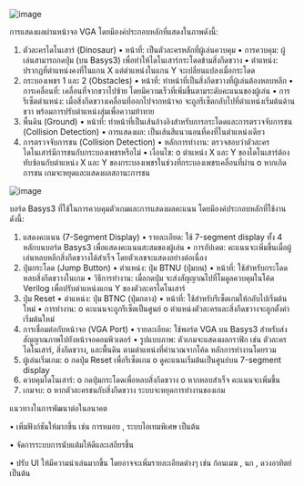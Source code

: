 ![image](https://github.com/user-attachments/assets/931c3282-1edc-4572-b2f6-44b6d3b8b251)

การแสดงผลผ่านหน้าจอ VGA โดยมีองค์ประกอบหลักที่แสดงในภาพดังนี้: 
1. ตัวละครไดโนเสาร์ (Dinosaur)
•	หน้าที่: เป็นตัวละครหลักที่ผู้เล่นควบคุม
•	การควบคุม: ผู้เล่นสามารถกดปุ่ม (บน Basys3) เพื่อทำให้ไดโนเสาร์กระโดดข้ามสิ่งกีดขวาง
•	ตำแหน่ง: ปรากฏที่ตำแหน่งคงที่ในแกน X แต่ตำแหน่งในแกน Y จะเปลี่ยนแปลงเมื่อกระโดด
2. กระบองเพชร 1 และ 2 (Obstacles)
•	หน้าที่: ทำหน้าที่เป็นสิ่งกีดขวางที่ผู้เล่นต้องหลบหลีก
•	การเคลื่อนที่: เคลื่อนที่จากขวาไปซ้าย โดยมีความเร็วที่เพิ่มขึ้นตามระดับคะแนนของผู้เล่น
•	การรีเซ็ตตำแหน่ง: เมื่อสิ่งกีดขวางเคลื่อนที่ออกไปจากหน้าจอ จะถูกรีเซ็ตกลับไปที่ตำแหน่งเริ่มต้นด้านขวา พร้อมการปรับตำแหน่งสุ่มเพื่อความท้าทาย
3. พื้นดิน (Ground)
•	หน้าที่: ทำหน้าที่เป็นเส้นอ้างอิงสำหรับการกระโดดและการตรวจจับการชน (Collision Detection)
•	การแสดงผล: เป็นเส้นสีแนวนอนที่คงที่ในตำแหน่งเดียว
4. การตรวจจับการชน (Collision Detection)
•	หลักการทำงาน: ตรวจสอบว่าตัวละครไดโนเสาร์มีการชนกับกระบองเพชรหรือไม่
•	เงื่อนไข:
o	ตำแหน่ง X และ Y ของไดโนเสาร์ต้องทับซ้อนกับตำแหน่ง X และ Y ของกระบองเพชรในช่วงที่กระบองเพชรเคลื่อนที่ผ่าน
o	หากเกิดการชน เกมจะหยุดและแสดงผลสถานะการชน

![image](https://github.com/user-attachments/assets/02d21cc8-b531-477a-8edd-3e959620b412)

บอร์ด Basys3 ที่ใช้ในการควบคุมตัวเกมและการแสดงผลคะแนน โดยมีองค์ประกอบหลักที่ใช้งานดังนี้:
1. แสดงคะแนน (7-Segment Display)
•	รายละเอียด: ใช้ 7-segment display ทั้ง 4 หลักบนบอร์ด Basys3 เพื่อแสดงคะแนนสะสมของผู้เล่น
•	การอัปเดต: คะแนนจะเพิ่มขึ้นเมื่อผู้เล่นหลบหลีกสิ่งกีดขวางได้สำเร็จ โดยตัวเลขจะแสดงอย่างต่อเนื่อง
2. ปุ่มกระโดด (Jump Button)
•	ตำแหน่ง: ปุ่ม BTNU (ปุ่มบน)
•	หน้าที่: ใช้สำหรับกระโดดหลบสิ่งกีดขวางในเกม
•	วิธีการทำงาน: เมื่อกดปุ่ม จะส่งสัญญาณไปที่โมดูลควบคุมในโค้ด Verilog เพื่อปรับตำแหน่งแกน Y ของตัวละครไดโนเสาร์
3. ปุ่ม Reset
•	ตำแหน่ง: ปุ่ม BTNC (ปุ่มกลาง)
•	หน้าที่: ใช้สำหรับรีเซ็ตเกมให้กลับไปเริ่มต้นใหม่
•	การทำงาน:
o	คะแนนจะถูกรีเซ็ตเป็นศูนย์
o	ตำแหน่งตัวละครและสิ่งกีดขวางจะถูกตั้งค่าเริ่มต้นใหม่
4. การเชื่อมต่อกับหน้าจอ (VGA Port)
•	รายละเอียด: ใช้พอร์ต VGA บน Basys3 สำหรับส่งสัญญาณภาพไปยังหน้าจอคอมพิวเตอร์
•	รูปแบบภาพ: ตัวเกมจะแสดงผลกราฟิก เช่น ตัวละครไดโนเสาร์, สิ่งกีดขวาง, และพื้นดิน ตามตำแหน่งที่คำนวณจากโค้ด
หลักการทำงานโดยรวม
1.	ผู้เล่นเริ่มเกม:
o	กดปุ่ม Reset เพื่อรีเซ็ตเกม
o	ดูคะแนนเริ่มต้นเป็นศูนย์บน 7-segment display
2.	ควบคุมไดโนเสาร์:
o	กดปุ่มกระโดดเพื่อหลบสิ่งกีดขวาง
o	หากหลบสำเร็จ คะแนนจะเพิ่มขึ้น
3.	เกมจบ:
o	หากตัวละครชนกับสิ่งกีดขวาง ระบบจะหยุดการทำงานของเกม

แนวทางในการพัฒนาต่อในอนาคต

•	เพิ่มฟังก์ชันให้มากขึ้น เช่น การหมอบ , ระบบไอเทมพิเศษ เป็นต้น

•	จัดการระบบการนับแต้มให้ดีและเสถียรขึ้น

•	ปรับ UI ให้มีความน่าเล่นมากขึ้น โดยอาจจะเพิ่มรายละเอียดต่างๆ เช่น ก้อนเมฆ , นก , ดวงอาทิตย์ เป็นต้น

